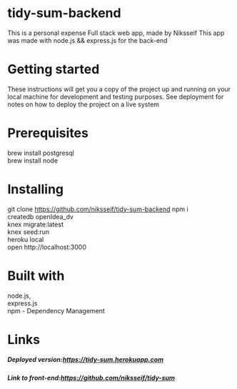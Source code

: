 
# tidy-sum-backend
This is a personal expense Full stack web app, made by Niksseif 
This app was made with node.js && express.js for the back-end
# Getting started
These instructions will get you a copy of the project up and running on your local machine for development and testing purposes. See deployment for notes on how to deploy the project on a live system
# Prerequisites
brew install postgresql <br>
brew install node <br>
# Installing
git clone https://github.com/niksseif/tidy-sum-backend
npm i <br>
createdb openIdea_dv <br>
knex migrate:latest <br>
knex seed:run <br> 
heroku local <br>
open http://localhost:3000 <br>
# Built with
node.js, <br>
express.js <br>
npm - Dependency Management <br>


# Links 
##### Deployed version:https://tidy-sum.herokuapp.com
##### Link to front-end:https://github.com/niksseif/tidy-sum
